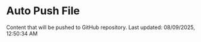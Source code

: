 # Auto Push File

Content that will be pushed to GitHub repository.
Last updated: 08/09/2025, 12:50:34 AM
